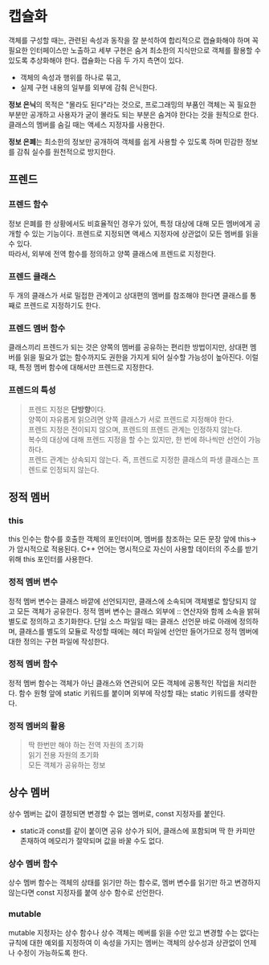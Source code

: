 # 캡슐화

객체를 구성할 때는, 관련된 속성과 동작을 잘 분석하여 합리적으로 캡슐화해야 하며 꼭 필요한 인터페이스만 노출하고 세부 구현은 숨겨 최소한의 지식만으로 객체를 활용할 수 있도록 추상화해야 한다. 캡슐화는 다음 두 가지 측면이 있다.
- 객체의 속성과 행위를 하나로 묶고,
- 실제 구현 내용의 일부를 외부에 감춰 은닉한다.

**정보 은닉**의 목적은 "몰라도 된다"라는 것으로, 프로그래밍의 부품인 객체는 꼭 필요한 부분만 공개하고 사용자가 굳이 몰라도 되는 부분은 숨겨야 한다는 것을 원칙으로 한다. 클래스의 멤버를 숨길 때는 액세스 지정자를 사용한다.

**정보 은폐**는 최소한의 정보만 공개하여 객체를 쉽게 사용할 수 있도록 하며 민감한 정보를 감춰 실수를 원천적으로 방지한다.

## 프렌드
### 프렌드 함수
정보 은폐를 한 상황에서도 비효율적인 경우가 있어, 특정 대상에 대해 모든 멤버에게 공개할 수 있는 기능이다. 프렌드로 지정되면 액세스 지정자에 상관없이 모든 멤버를 읽을 수 있다.    
따라서, 외부에 전역 함수를 정의하고 양쪽 클래스에 프렌드로 지정한다. 

### 프렌드 클래스
두 개의 클래스가 서로 밀접한 관계이고 상대편의 멤버를 참조해야 한다면 클래스를 통째로 프렌드로 지정하기도 한다.

### 프렌드 멤버 함수
클래스끼리 프렌드가 되는 것은 양쪽의 멤버를 공유하는 편리한 방법이지만, 상대편 멤버를 읽을 필요가 없는 함수까지도 권한을 가지게 되어 실수할 가능성이 높아진다. 이럴 때, 특정 멤버 함수에 대해서만 프렌드로 지정한다.

### 프렌드의 특성
> 프렌드 지정은 **단방향**이다.    
> 양쪽이 자유롭게 읽으려면 양쪽 클래스가 서로 프렌드로 지정해야 한다.    
> 프렌드 지정은 전이되지 않으며, 프렌드의 프렌드 관계는 인정하지 않는다.    
> 복수의 대상에 대해 프렌드 지정을 할 수는 있지만, 한 번에 하나씩만 선언이 가능하다.    
> 프렌드 관계는 상속되지 않는다. 즉, 프렌드로 지정한 클래스의 파생 클래스는 프렌드로 인정되지 않는다.


## 정적 멤버
### this
this 인수는 함수를 호출한 객체의 포인터이며, 멤버를 참조하는 모든 문장 앞에 this->가 암시적으로 적용된다. C++ 언어는 명시적으로 자신이 사용할 데이터의 주소를 받기 위해 this 포인터를 사용한다.

### 정적 멤버 변수
정적 멤버 변수는 클래스 바깥에 선언되지만, 클래스에 소속되며 객체별로 할당되지 않고 모든 객체가 공유한다. 정적 멤버 변수는 클래스 외부에 :: 연산자와 함께 소속을 밝혀 별도로 정의하고 초기화한다. 단일 소스 파일일 때는 클래스 선언문 바로 아래에 정의하며, 클래스를 별도의 모듈로 작성할 때에는 헤더 파일에 선언만 들어가므로 정적 멤버에 대한 정의는 구현 파일에 작성한다.

### 정적 멤버 함수
정적 멤버 함수는 객체가 아닌 클래스와 연관되어 모든 객체에 공통적인 작업을 처리한다. 함수 원형 앞에 static 키워드를 붙이며 외부에 작성할 때는 static 키워드를 생략한다.

### 정적 멤버의 활용
> 딱 한번만 해야 하는 전역 자원의 초기화   
> 읽기 전용 자원의 초기화   
> 모든 객체가 공유하는 정보   

## 상수 멤버
상수 멤버는 값이 결정되면 변경할 수 없는 멤버로, const 지정자를 붙인다.
* static과 const를 같이 붙이면 공유 상수가 되어, 클래스에 포함되며 딱 한 카피만 존재하여 메모리가 절약되며 값을 바꿀 수도 없다.

### 상수 멤버 함수
상수 멤버 함수는 객체의 상태를 읽기만 하는 함수로, 멤버 변수를 읽기만 하고 변경하지 않는다면 const 지정자를 붙여 상수 함수로 선언한다.

### mutable
mutable 지정자는 상수 함수나 상수 객체는 메버를 읽을 수만 있고 변경할 수는 없다는 규칙에 대한 예외를 지정하여 이 속성을 가지는 멤버는 객체의 상수성과 상관없이 언제나 수정이 가능하도록 한다.